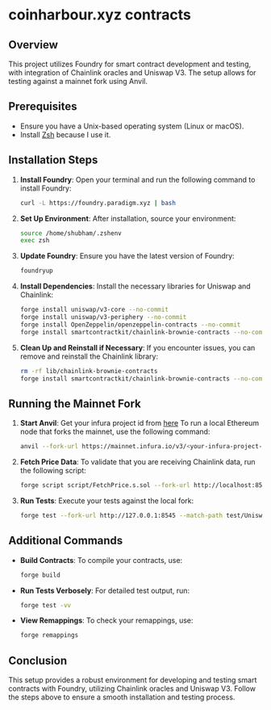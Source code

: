 # coinharbour.xyz contracts

## Overview

This project utilizes Foundry for smart contract development and testing, with integration of Chainlink oracles and Uniswap V3. The setup allows for testing against a mainnet fork using Anvil.

## Prerequisites

- Ensure you have a Unix-based operating system (Linux or macOS).
- Install [Zsh](https://www.zsh.org/) because I use it.

## Installation Steps

1. **Install Foundry**:
   Open your terminal and run the following command to install Foundry:
   ```bash
   curl -L https://foundry.paradigm.xyz | bash
   ```

2. **Set Up Environment**:
   After installation, source your environment:
   ```bash
   source /home/shubham/.zshenv
   exec zsh
   ```

3. **Update Foundry**:
   Ensure you have the latest version of Foundry:
   ```bash
   foundryup
   ```

4. **Install Dependencies**:
   Install the necessary libraries for Uniswap and Chainlink:
   ```bash
   forge install uniswap/v3-core --no-commit
   forge install uniswap/v3-periphery --no-commit
   forge install OpenZeppelin/openzeppelin-contracts --no-commit
   forge install smartcontractkit/chainlink-brownie-contracts --no-commit
   ```

5. **Clean Up and Reinstall if Necessary**:
   If you encounter issues, you can remove and reinstall the Chainlink library:
   ```bash
   rm -rf lib/chainlink-brownie-contracts
   forge install smartcontractkit/chainlink-brownie-contracts --no-commit
   ```

## Running the Mainnet Fork

1. **Start Anvil**: Get your infura project id from [here](https://app.infura.io/)
   To run a local Ethereum node that forks the mainnet, use the following command:
   ```bash
   anvil --fork-url https://mainnet.infura.io/v3/<your-infura-project-id>
   ```

2. **Fetch Price Data**:
   To validate that you are receiving Chainlink data, run the following script:
   ```bash
   forge script script/FetchPrice.s.sol --fork-url http://localhost:8545 --broadcast
   ```


3. **Run Tests**:
   Execute your tests against the local fork:
   ```bash
   forge test --fork-url http://127.0.0.1:8545 --match-path test/UniswapV3.t.sol -vv
   ```


## Additional Commands

- **Build Contracts**:
   To compile your contracts, use:
   ```bash
   forge build
   ```

- **Run Tests Verbosely**:
   For detailed test output, run:
   ```bash
   forge test -vv
   ```

- **View Remappings**:
   To check your remappings, use:
   ```bash
   forge remappings
   ```

## Conclusion

This setup provides a robust environment for developing and testing smart contracts with Foundry, utilizing Chainlink oracles and Uniswap V3. Follow the steps above to ensure a smooth installation and testing process.